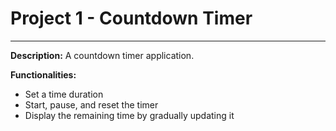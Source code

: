# Project 1 - Countdown Timer
---
**Description:**
A countdown timer application.

**Functionalities:**
*   Set a time duration
*   Start, pause, and reset the timer
*   Display the remaining time by gradually updating it